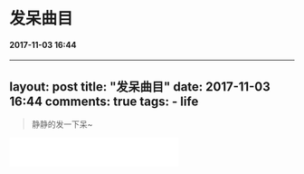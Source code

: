 # 发呆曲目
#### 2017-11-03 16:44
---
layout: post
title: "发呆曲目"
date: 2017-11-03 16:44
comments: true
tags:
	- life
---

> 静静的发一下呆~

<iframe frameborder="no" border="0" marginwidth="0" marginheight="0" width=298 height=52 src="//music.163.com/outchain/player?type=2&id=423104390&auto=1&height=32"></iframe>